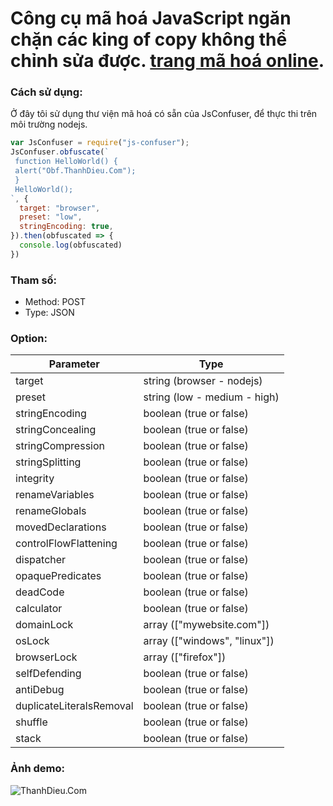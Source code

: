 # Công cụ mã hoá JavaScript ngăn chặn các king of copy không thể chỉnh sửa được. [trang mã hoá online](https://fakebill.thanhdieutv.com/tools/obfuscate-javascript).

### Cách sử dụng:

Ở đây tôi sử dụng thư viện mã hoá có sẵn của JsConfuser, để thực thi trên môi trường nodejs.

```javascript
var JsConfuser = require("js-confuser");
JsConfuser.obfuscate(`
 function HelloWorld() {
 alert("Obf.ThanhDieu.Com");
 }
 HelloWorld();
`, {
  target: "browser",
  preset: "low",
  stringEncoding: true,
}).then(obfuscated => {
  console.log(obfuscated)
})
```
### Tham số:
+ Method: POST
+ Type: JSON

### Option:
| Parameter | Type |
| --- | --- |
| target | string (browser - nodejs) |
| preset | string (low - medium - high) |
| stringEncoding | boolean (true or false) |
| stringConcealing | boolean (true or false) |
| stringCompression | boolean (true or false) |
| stringSplitting | boolean (true or false) |
| integrity | boolean (true or false) |
| renameVariables | boolean (true or false) |
| renameGlobals | boolean (true or false) |
| movedDeclarations | boolean (true or false) |
| controlFlowFlattening | boolean (true or false) |
| dispatcher | boolean (true or false) |
| opaquePredicates | boolean (true or false) |
| deadCode | boolean (true or false) |
| calculator | boolean (true or false) |
| domainLock | array (["mywebsite.com"]) |
| osLock | array (["windows", "linux"]) |
| browserLock | array (["firefox"]) |
| selfDefending | boolean (true or false) |
| antiDebug | boolean (true or false) |
| duplicateLiteralsRemoval | boolean (true or false) |
| shuffle | boolean (true or false) |
| stack | boolean (true or false) |

### Ảnh demo:

![ThanhDieu.Com](https://i.imgur.com/IIaj1gM.png)

